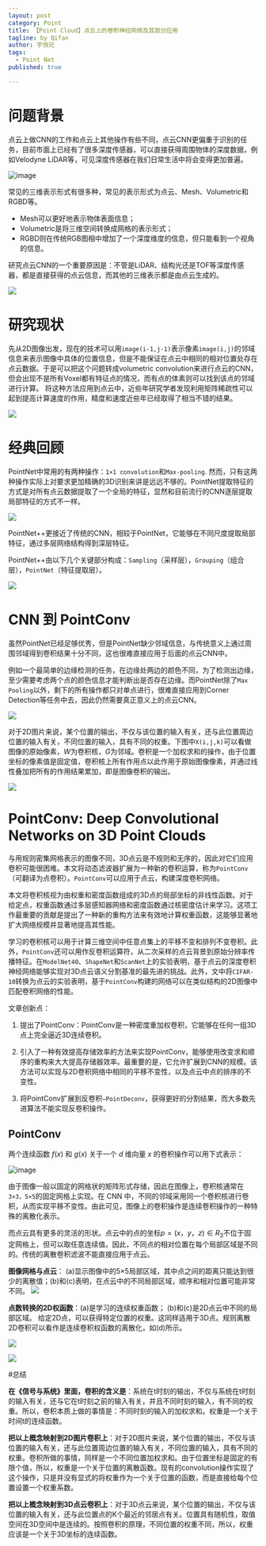 ```yaml
---
layout: post
category: Point
title: 【Point Cloud】点云上的卷积神经网络及其部分应用
tagline: by Qifan
author: 宇恒兄
tags: 
  - Point Net
published: true

---
```


# 问题背景
点云上做CNN的工作和点云上其他操作有些不同，点云CNN更偏重于识别的任务，目前市面上已经有了很多深度传感器，可以直接获得周围物体的深度数据，例如Velodyne LiDAR等，可见深度传感器在我们日常生活中将会变得更加普遍。


![image](https://cdn.jsdelivr.net/gh/ZhouKanglei/jidianxia/2021-3-26/1616756004474-image.png)

常见的三维表示形式有很多种，常见的表示形式为点云、Mesh、Volumetric和RGBD等。

- Mesh可以更好地表示物体表面信息；
- Volumetric是将三维空间转换成网格的表示形式；
- RGBD则在传统RGB图相中增加了一个深度维度的信息，但只能看到一个视角的信息。

研究点云CNN的一个重要原因是：不管是LiDAR、结构光还是TOF等深度传感器，都是直接获得的点云信息，而其他的三维表示都是由点云生成的。


![](https://cdn.jsdelivr.net/gh/ZhouKanglei/jidianxia/2021-3-26/1616756091701-image.png)

# 研究现状
先从2D图像出发，现在的技术可以用`image(i-1,j-1)`表示像素`image(i,j)`的邻域信息来表示图像中具体的位置信息，但是不能保证在点云中相同的相对位置处存在点云数据。于是可以把这个问题转成volumetric convolution来进行点云的CNN，但会出现不是所有Voxel都有特征点的情况，而有点的体素则可以找到该点的邻域进行计算。
将这种方法应用到点云中，近些年研究学者发现利用矩阵稀疏性可以起到提高计算速度的作用，精度和速度近些年已经取得了相当不错的结果。


![](https://cdn.jsdelivr.net/gh/ZhouKanglei/jidianxia/2021-3-26/1616756162383-image.png)

# 经典回顾
PointNet中常用的有两种操作：`1×1 convolution`和`Max-pooling`.
然而，只有这两种操作实际上对要求更加精确的3D识别来讲是远远不够的。PointNet提取特征的方式是对所有点云数据提取了一个全局的特征，显然和目前流行的CNN逐层提取局部特征的方式不一样。


![](https://cdn.jsdelivr.net/gh/ZhouKanglei/jidianxia/2021-3-26/1616756238603-image.png)

PointNet++更接近了传统的CNN，相较于PointNet，它能够在不同尺度提取局部特征，通过多层网络结构得到深层特征。

PointNet++由以下几个关键部分构成：`Sampling`（采样层），`Grouping`（组合层），`PointNet`（特征提取层）。


![](https://cdn.jsdelivr.net/gh/ZhouKanglei/jidianxia/2021-3-26/1616756297188-image.png)


# CNN 到 PointConv

虽然PointNet已经足够优秀，但是PointNet缺少邻域信息，与传统意义上通过周围邻域得到卷积结果十分不同，这也很难直接应用于后面的点云CNN中。

例如一个最简单的边缘检测的任务，在边缘处两边的颜色不同，为了检测出边缘，至少需要考虑两个点的颜色信息才能判断出是否存在边缘。而PointNet除了`Max Pooling`以外，剩下的所有操作都只对单点进行，很难直接应用到Corner Detection等任务中去，因此仍然需要真正意义上的点云CNN。

![](https://cdn.jsdelivr.net/gh/ZhouKanglei/jidianxia/2021-3-26/1616756349803-image.png)

对于2D图片来说，某个位置的输出，不仅与该位置的输入有关，还与此位置周边位置的输入有关，不同位置的输入，具有不同的权重。下图中`X(i,j,k)`可以看做图像的原始像素，$W$为卷积核，$G$为邻域。卷积是一个加权求和的操作，由于位置坐标的像素值是固定值，卷积核上所有作用点以此作用于原始图像像素，并通过线性叠加把所有的作用结果累加，即是图像卷积的输出。


![](https://cdn.jsdelivr.net/gh/ZhouKanglei/jidianxia/2021-3-26/1616756402713-image.png)

# PointConv: Deep Convolutional Networks on 3D Point Clouds

与用规则密集网格表示的图像不同，3D点云是不规则和无序的，因此对它们应用卷积可能很困难。本文将动态滤波器扩展为一种新的卷积运算，称为`PointConv`（可翻译为点卷积）。`PointConv`可以应用于点云，构建深度卷积网络。

本文将卷积核视为由权重和密度函数组成的3D点的局部坐标的非线性函数。对于给定点，权重函数通过多层感知器网络和密度函数通过核密度估计来学习。这项工作最重要的贡献是提出了一种新的重构方法来有效地计算权重函数，这能够显著地扩大网络规模并显著地提高其性能。

学习的卷积核可以用于计算三维空间中任意点集上的平移不变和排列不变卷积。此外，`PointConv`还可以用作反卷积运算符，从二次采样的点云背景到原始分辨率传播特征。在`ModelNet40`、`ShapeNet`和`ScanNet`上的实验表明，基于点云的深度卷积神经网络能够实现对3D点云语义分割基准的最先进的挑战。此外，文中将`CIFAR-10`转换为点云的实验表明，基于`PointConv`构建的网络可以在类似结构的2D图像中匹配卷积网络的性能。

文章创新点：
1. 提出了PointConv：PointConv是一种密度重加权卷积，它能够在任何一组3D点上完全逼近3D连续卷积。

2. 引入了一种有效提高存储效率的方法来实现PointConv，能够使用改变求和顺序的重构来大大提高存储器效率。最重要的是，它允许扩展到CNN的规模。该方法可以实现与2D卷积网络中相同的平移不变性，以及点云中点的排序的不变性。

3. 将PointConv扩展到反卷积`—PointDeconv`，获得更好的分割结果，而大多数先进算法不能实现反卷积操作。

## PointConv

两个连续函数 $f(x)$ 和 $g(x)$ 关于一个 $d$ 维向量 $x$ 的卷积操作可以用下式表示：


![image](https://cdn.jsdelivr.net/gh/ZhouKanglei/jidianxia/2021-3-26/1616756639294-image.png)

由于图像一般以固定的网格状的矩阵形式存储，因此在图像上，卷积核通常在`3×3，5×5`的固定网格上实现。在 CNN 中，不同的邻域采用同一个卷积核进行卷积，从而实现平移不变性。由此可见，图像上的卷积操作是连续卷积操作的一种特殊的离散化表示。

而点云具有更多的灵活的形状。点云中的点的坐标$p = (x，y，z)\in R_3$不位于固定网格上，但可以取任意连续值。因此，不同点的相对位置在每个局部区域是不同的。传统的离散卷积滤波不能直接应用于点云。

**图像网格与点云**：
(a)显示图像中的5×5局部区域，其中点之间的距离只能达到很少的离散值；(b)和(c)表明，在点云中的不同局部区域，顺序和相对位置可能非常不同。
![](https://cdn.jsdelivr.net/gh/ZhouKanglei/jidianxia/2021-3-26/1616756696482-image.png)

**点数转换的2D权函数**：(a)是学习的连续权重函数；
(b)和(c)是2D点云中不同的局部区域。
给定2D点，可以获得特定位置的权重。这同样适用于3D点。规则离散2D卷积可以看作是连续卷积权函数的离散化，如(d)所示。

![](https://cdn.jsdelivr.net/gh/ZhouKanglei/jidianxia/2021-3-26/1616756746154-image.png)



![](https://cdn.jsdelivr.net/gh/ZhouKanglei/jidianxia/2021-3-26/1616756891115-image.png)

#总结

**在《信号与系统》里面，卷积的含义是**：系统在t时刻的输出，不仅与系统在t时刻的输入有关，还与它在t时刻之前的输入有关，并且不同时刻的输入，有不同的权重。所以，卷积本质上做的事情是：不同时刻的输入的加权求和。权重是一个关于时间t的连续函数。

**把以上概念映射到2D图片卷积上**：对于2D图片来说，某个位置的输出，不仅与该位置的输入有关，还与此位置周边位置的输入有关，不同位置的输入，具有不同的权重。卷积所做的事情，同样是一个不同位置加权求和。由于位置坐标是固定的有限个值，所以，权重是一个关于位置的离散函数。现有的convolution操作实现了这个操作，只是并没有显式的将权重作为一个关于位置的函数，而是直接给每个位置设置一个权重系数。

**把以上概念映射到3D点云卷积上**：对于3D点云来说，某个位置的输出，不仅与该位置的输入有关，还与此位置点的K个最近的邻居点有关。位置具有随机性，取值空间在3D空间中是连续的。按照卷积的原理，不同位置的权重不同，所以，权重应该是一个关于3D坐标的连续函数。


